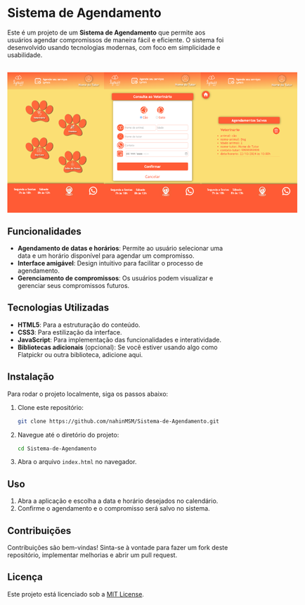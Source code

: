 # Sistema de Agendamento

Este é um projeto de um **Sistema de Agendamento** que permite aos usuários agendar compromissos de maneira fácil e eficiente. O sistema foi desenvolvido usando tecnologias modernas, com foco em simplicidade e usabilidade.

<br>
<div style="display: flex; justify-content: space-between;">
   <img src="layout/home.png" alt="Texto alternativo" width="220"/>
   <img src="layout/agendamento.png" alt="Texto alternativo" width="220"/>
   <img src="layout/lista-agend.png" alt="Texto alternativo" width="220"/>
</div>

## Funcionalidades

- **Agendamento de datas e horários**: Permite ao usuário selecionar uma data e um horário disponível para agendar um compromisso.
- **Interface amigável**: Design intuitivo para facilitar o processo de agendamento.
- **Gerenciamento de compromissos**: Os usuários podem visualizar e gerenciar seus compromissos futuros.

## Tecnologias Utilizadas

- **HTML5**: Para a estruturação do conteúdo.
- **CSS3**: Para estilização da interface.
- **JavaScript**: Para implementação das funcionalidades e interatividade.
- **Bibliotecas adicionais** (opcional): Se você estiver usando algo como Flatpickr ou outra biblioteca, adicione aqui.

## Instalação

Para rodar o projeto localmente, siga os passos abaixo:

1. Clone este repositório:
   ```bash
   git clone https://github.com/nahinMSM/Sistema-de-Agendamento.git
   ```

2. Navegue até o diretório do projeto:
   ```bash
   cd Sistema-de-Agendamento
   ```

3. Abra o arquivo `index.html` no navegador.

## Uso

1. Abra a aplicação e escolha a data e horário desejados no calendário.
2. Confirme o agendamento e o compromisso será salvo no sistema.

## Contribuições

Contribuições são bem-vindas! Sinta-se à vontade para fazer um fork deste repositório, implementar melhorias e abrir um pull request.

## Licença

Este projeto está licenciado sob a [MIT License](LICENSE).